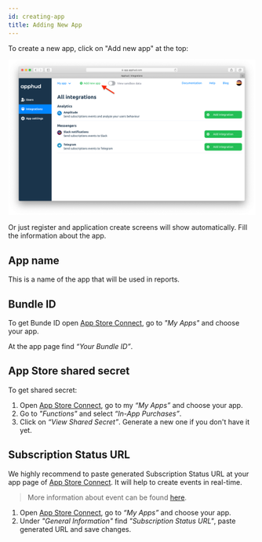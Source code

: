 ```yaml
---
id: creating-app
title: Adding New App
---
```

To create a new app, click on "Add new app" at the top:

![add-new-app](assets/add-new-app.png)

Or just register and application create screens will show automatically. Fill the information about the app.

## App name

This is a name of the app that will be used in reports.

## Bundle ID

To get Bunde ID open <a href="https://appstoreconnect.apple.com/" target="_blank">App Store Connect</a>, go to *"My Apps"* and choose your app. 

At the app page find *“Your Bundle ID”*.

## App Store shared secret

To get shared secret:

1. Open <a href="https://appstoreconnect.apple.com/" target="_blank">App Store Connect</a>, go to my *“My Apps”* and choose your app.
2. Go to *"Functions"* and select *“In-App Purchases”*.
3. Click on *“View Shared Secret”*. Generate a new one if you don't have it yet.

## Subscription Status URL

We highly recommend to paste generated Subscription Status URL at your app page of <a href="https://appstoreconnect.apple.com/" target="_blank">App Store Connect</a>. It will help to create events in real-time.

> More information about event can be found [here](events.md).

1. Open <a href="https://appstoreconnect.apple.com/" target="_blank">App Store Connect</a>, go to *“My Apps”* and choose your app.
2. Under *"General Information"* find *"Subscription Status URL"*, paste generated URL and save changes.